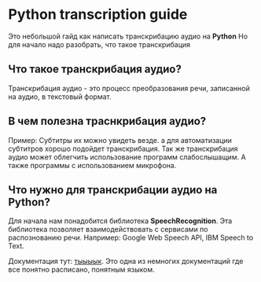 # Python transcription guide 
Это небольшой гайд как написать транскрибацию аудио на **Python**
Но для начало надо разобрать, что такое транскрибация
## Что такое транскрибация аудио?
Транскрибация аудио - это процесс преобразования речи, записанной на аудио, в текстовый формат.
## В чем полезна траснкрибация аудио?
Пример: Субтитры их можно увидеть везде. а для автоматизации субтитров хорошо подойдет транскрибация.
Так же транскрибация аудио может облегчить использование программ слабослышащим. А также программы с использованием микрофона.
## Что нужно для транскрибации аудио на Python?
Для начала нам понадобится библиотека **SpeechRecognition**. Эта библиотека позволяет взаимодействовать с сервисами по распознованию речи. Например: Google Web Speech API, IBM Speech to Text. 







Документация тут: [тыыыык](https://pypi.org/project/SpeechRecognition/). Это одна из немногих документаций где все понятно расписано, понятным языком.
